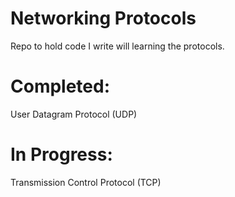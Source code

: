 # Networking Protocols
Repo to hold code I write will learning the protocols.  

# Completed:  
User Datagram Protocol (UDP)  

# In Progress:  
Transmission Control Protocol (TCP)  
